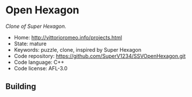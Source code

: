 # Open Hexagon

_Clone of Super Hexagon._

- Home: http://vittorioromeo.info/projects.html
- State: mature
- Keywords: puzzle, clone, inspired by Super Hexagon
- Code repository: https://github.com/SuperV1234/SSVOpenHexagon.git
- Code language: C++
- Code license: AFL-3.0

## Building
